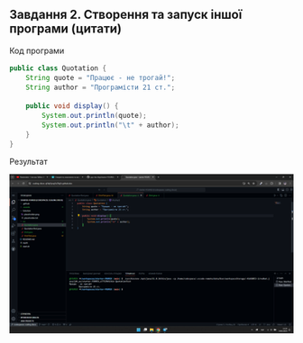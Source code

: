 ## Завдання 2.  Створення та запуск іншої програми (цитати)
 Код програми
```java
public class Quotation {
    String quote = "Працює - не трогай!";
    String author = "Програмісти 21 ст.";

    public void display() {
        System.out.println(quote);
        System.out.println("\t" + author);
    }
}
```
Результат

![](/Solution/images/Quotation.png)
